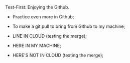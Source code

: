 Test-First:
Enjoying the Github.

- Practice even more in Github;
- To make a git pull to bring from Github to my machine;
- LINE IN CLOUD (testing the merge);

- HERE IN MY MACHINE;
- HERE'S NOT IN CLOUD (texting the merge);



